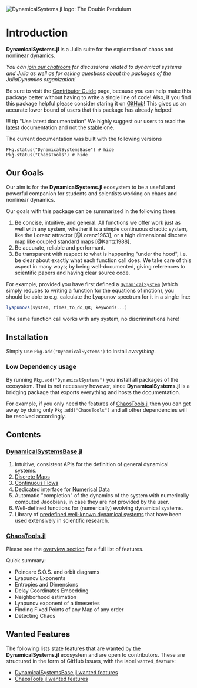 ![DynamicalSystems.jl logo: The Double Pendulum](https://i.imgur.com/nFQFdB0.gif)

# Introduction
**DynamicalSystems.jl** is a Julia suite for the exploration of chaos and nonlinear dynamics.

*You
can [join our chatroom](https://gitter.im/JuliaDynamics/Lobby) for discussions related
to dynamical systems and Julia as well as for asking questions about the packages of the
JuliaDynamics organization!*

Be sure to visit the [Contributor Guide](contributors_guide) page, because you can
help make this package better without having to write a single line of code!
Also, if you find this package helpful please consider staring it on [GitHub](https://github.com/JuliaDynamics/DynamicalSystems.jl)! This gives us an
accurate lower bound of users that this package has already helped!

!!! tip "Use latest documentation"
      We highly suggest our users to read the  [latest](https://JuliaDynamics.github.io/DynamicalSystems.jl/latest) documentation
      and not the [stable](https://JuliaDynamics.github.io/DynamicalSystems.jl/stable) one.

The current documentation was built with the following versions
```@example docs
Pkg.status("DynamicalSystemsBase") # hide
Pkg.status("ChaosTools") # hide
```


## Our Goals
Our aim is for the **DynamicalSystems.jl** ecosystem to be a useful and powerful companion for students and scientists working on chaos and nonlinear dynamics.

Our goals with this package can be summarized in the following three:

1. Be concise, intuitive, and general. All functions we offer work just as well with any system, whether it is a simple continuous chaotic system, like the Lorenz attractor [@Lorenz1963], or a high dimensional discrete map like coupled standard maps [@Kantz1988].
2. Be accurate, reliable and performant.
3. Be transparent with respect to what is happening "under the hood", i.e. be clear about exactly what each function call does. We take care of this aspect in many ways; by being well-documented, giving references to scientific papers and having clear source code.

For example, provided you have first defined a [`DynamicalSystem`](definition/general)
(which simply reduces to writing a function for the equations of motion),
you should be able to e.g. calculate the Lyapunov spectrum for it
in a single line:
```julia
lyapunovs(system, times_to_do_QR; keywords...)
```
The same function call works with any system, no discriminations here!

## Installation
Simply use `Pkg.add("DynamicalSystems")` to install *everything*.

### Low Dependency usage
By running `Pkg.add("DynamicalSystems")` you install all packages of the ecosystem.
That is not necessary however, since **DynamicalSystems.jl** is a bridging package
that exports everything and hosts the documentation.

For example, if you only need the features of [ChaosTools.jl](chaos/overview) then
you can get away by doing only `Pkg.add("ChaosTools")` and all other dependencies
will be resolved accordingly.

## Contents

### [DynamicalSystemsBase.jl](definition/general)

1. Intuitive, consistent APIs for the definition of general dynamical systems.
2. [Discrete Maps](definition/discrete)
3. [Continuous Flows](definition/continuous)
4. Dedicated interface for [Numerical Data](definition/dataset)
5. Automatic "completion" of the dynamics of the system with numerically computed Jacobians, in case they are not provided by the user.
4. Well-defined functions for (numerically) evolving dynamical systems.
6. Library of [predefined well-known dynamical systems](definition/predefined) that have been used extensively in scientific research.

### [ChaosTools.jl](chaos/overview)
Please see the [overview section](chaos/overview) for a full list of features.

Quick summary:

* Poincare S.O.S. and orbit diagrams
* Lyapunov Exponents
* Entropies and Dimensions
* Delay Coordinates Embedding
* Neighborhood estimation
* Lyapunov exponent of a timeseries
* Finding Fixed Points of any Map of any order
* Detecting Chaos

## Wanted Features
The following lists state features that are wanted by the **DynamicalSystems.jl** ecosystem and are open to contributors. These are structured in the form of GitHub Issues, with the label `wanted_feature`:

* [DynamicalSystemsBase.jl wanted features](https://github.com/JuliaDynamics/DynamicalSystemsBase.jl/issues?q=is%3Aissue+is%3Aopen+label%3Awanted_feature)
* [ChaosTools.jl wanted features](https://github.com/JuliaDynamics/ChaosTools.jl/issues?q=is%3Aissue+is%3Aopen+label%3Awanted_feature)
